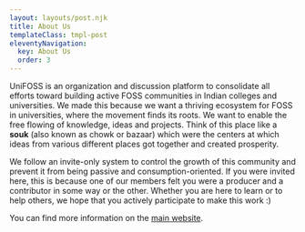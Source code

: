 ```yaml
---
layout: layouts/post.njk
title: About Us
templateClass: tmpl-post
eleventyNavigation:
  key: About Us
  order: 3
---
```


UniFOSS is an organization and discussion platform to consolidate all efforts toward building active FOSS communities in Indian colleges and universities. We made this because we want a thriving ecosystem for FOSS in universities, where the movement finds its roots. We want to enable the free flowing of knowledge, ideas and projects. Think of this place like a **souk** (also known as chowk or bazaar) which were the centers at which ideas from various different places got together and created prosperity.

We follow an invite-only system to control the growth of this community and prevent it from being passive and consumption-oriented. If you were invited here, this is because one of our members felt you were a producer and a contributor in some way or the other. Whether you are here to learn or to help others, we hope that you actively participate to make this work :)

You can find more information on the [main website](nonexistent).


